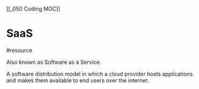 [[_050 Coding MOC]]

# SaaS
#resource 

Also known as Software as a Service.

A software distribution model in which a cloud provider hosts applications and makes them available to end users over the internet.
